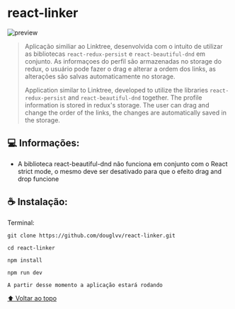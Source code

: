 # react-linker

<img src="https://github.com/douglvv/react-linker/blob/main/preview/preview.gif?raw=true" alt="preview">

> Aplicação similiar ao Linktree, desenvolvida com o intuito de utilizar as bibliotecas `react-redux-persist` e `react-beautiful-dnd` em conjunto. As informaçoes do perfil são armazenadas no storage do redux, o usuário pode fazer o drag e alterar a ordem dos links, as alterações são salvas automaticamente no storage.
> 
> Application similar to Linktree, developed to utilize the libraries `react-redux-persist` and `react-beautiful-dnd` together. The profile information is stored in redux's storage. The user can drag and change the order of the links, the changes are automatically saved in the storage.



## 💻 Informações:

* A biblioteca react-beautiful-dnd não funciona em conjunto com o React strict mode, o mesmo deve ser desativado para que o efeito drag and drop funcione

## ☕ Instalação:

Terminal:
```
git clone https://github.com/douglvv/react-linker.git
```
```
cd react-linker
```
```
npm install
```
```
npm run dev
```
```
A partir desse momento a aplicação estará rodando
```


[⬆ Voltar ao topo](#react-linker)<br>
